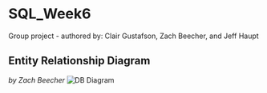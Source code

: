 # SQL_Week6
Group project - authored by: Clair Gustafson, Zach Beecher, and Jeff Haupt

## Entity Relationship Diagram
_by Zach Beecher_
![DB Diagram](https://drive.google.com/file/d/14bEU49Ei26gOcNpN1a1zCaSaUOEAFEMH/view?usp=sharing)
